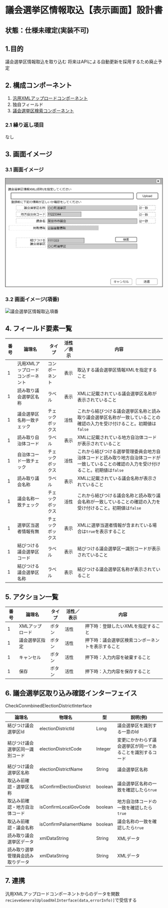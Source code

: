﻿# 議会選挙区情報取込【表示画面】設計書

## 状態：仕様未確定(実装不可)

## 1.目的

議会選挙区情報取込を取り込む
将来はAPIによる自動更新を採用するため廃止予定

## 2. 構成コンポーネント

1. [汎用XMLアップロードコンポーネント](../../common/front/general_xml_upload/general_xml_upload.md)
2. 独自フィールド
3. [議会選挙区検索コンポーネント](./#)

### 2.1 繰り返し項目

なし

## 3. 画面イメージ

### 3.1 画面イメージ

![議会選挙区情報取込](image/議会選挙区情報取込.drawio.png)

### 3.2 画面イメージ(項番)

![議会選挙区情報取込項番](image/議会選挙区情報取込項番.drawio.png)

## 4. フィールド要素一覧

| 番号 |              論理名               |      タイプ      | 活性／表示 |                                                                   内容                                                                    |
| ---- | --------------------------------- | ---------------- | ---------- | ----------------------------------------------------------------------------------------------------------------------------------------- |
| 1    | 汎用XMLアップロードコンポーネント | コンポーネント   | 表示       | 取込する議会選挙区情報XMLを指定すること                                                                                                   |
| 1    | 読み取り議会選挙区名称            | ラベル           | 表示       | XMLに記載されている議会選挙区名称が表示されていること                                                                                     |
| 1    | 議会選挙区名称一致チェック        | チェックボックス | 活性       | これから結びつける議会選挙区名称と読み取り議会選挙区名称が一致していることの確認の入力を受け付けること。初期値は`false`                   |
| 1    | 読み取り自治体コード              | ラベル           | 表示       | XMLに記載されている地方自治体コードが表示されていること                                                                                   |
| 1    | 自治体コード一致チェック          | チェックボックス | 活性       | これから結びつける選挙管理委員会地方自治体コードと読み取り地方自治体コードが一致していることの確認の入力を受け付けること。初期値は`false` |
| 1    | 読み取り議会名称                  | ラベル           | 表示       | XMLに記載されている議会名称が表示されていること                                                                                           |
| 1    | 議会名称一致チェック              | チェックボックス | 活性       | これから結びつける議会名称と読み取り議会名称が一致していることの確認の入力を受け付けること。初期値は`false`                               |
| 1    | 選挙区当選者情報有無              | チェックボックス | 表示       | XMLに選挙当選者情報が含まれている場合は`true`を表示すること                                                                               |
| 1    | 結びつける議会選挙区コード        | ラベル           | 表示       | 結びつける議会選挙区一識別コードが表示されていること                                                                                      |
| 1    | 結びつける議会選挙区名称          | ラベル           | 表示       | 結びつける議会選挙区名称が表示されていること                                                                                              |

## 5. アクション一覧

| 番号 |     論理名      | タイプ | 活性／表示 |                        内容                        |
| ---- | --------------- | ------ | ---------- | -------------------------------------------------- |
| 1    | XMLアップロード | ボタン | 活性       | 押下時：登録したいXMLを指定すること                |
| 1    | 議会選挙区指定  | ボタン | 活性       | 押下時：議会選挙区検索コンポーネントを表示すること |
| 1    | キャンセル      | ボタン | 活性       | 押下時：入力内容を破棄すること                     |
| 1    | 保存            | ボタン | 活性       | 押下時：入力内容を保存すること                     |

## 6. 議会選挙区取り込み確認インターフェイス

CheckConmbinedElectionDistrictInterface

|               論理名               |          物理名           |   型    |                          説明(例)                          |
| ---------------------------------- | ------------------------- | ------- | ---------------------------------------------------------- |
| 結びつけ議会選挙区Id               | electionDistrictId        | Long    | 議会選挙区を識別する一意のId                               |
| 結びつけ議会選挙区同一識別コード   | electionDistrictCode      | Integer | 変更にかかわらず議会選挙区が同一であることを識別するコード |
| 結びつけ議会選挙区名称             | electionDistrictName      | String  | 議会選挙区名称                                             |
| 取込み前確認・選挙区名称           | isConfirmElectionDistrict | boolean | 議会選挙区名称の一致を確認したら`true`                     |
| 取込み前確認・地方自治体コード     | isConfirmLocalGovCode     | boolean | 地方自治体コードの一致を確認したら`true`                   |
| 取込み前確認・議会名称             | isConfirmPaliamentName    | boolean | 議会名称の一致を確認したら`true`                           |
| 読み取り議会選挙区データ           | xmlDataString             | String  | XMLデータ                                                  |
| 読み取り選挙管理員会読み取りデータ | xmlDataString             | String  | XMLデータ                                                  |

## 7. 連携

汎用XMLアップロードコンポーネントからのデータを関数`recieveGeneralUploadXmlInterface(data,errorInfo)]`で受信する
